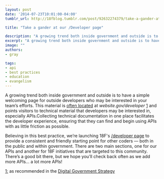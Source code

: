 ```yaml
---
layout: post
date: '2014-07-23T10:01:00-04:00'
tumblr_url: http://18fblog.tumblr.com/post/92632274379/take-a-gander-at-our-developer-page

title: "Take a gander at our /Developer page"

description: "A growing trend both inside government and outside is to have a simple welcoming page for outside developers who may be interested in your team’s efforts. This material is often located at website.gov/developer and points visitors to technical material that developers may be interested in, especially APIs. Collecting technical documentation in one place facilitates the developer experience, ensuring that they can find and begin using APIs with as little friction as possible."
excerpt: "A growing trend both inside government and outside is to have a simple welcoming page for outside developers who may be interested in your team’s efforts. This material is often located at website.gov/developer and points visitors to technical material that developers may be interested in, especially APIs. Collecting technical documentation in one place facilitates the developer experience, ensuring that they can find and begin using APIs with as little friction as possible."
image: ""
authors:
- gray

tags:
- api
- best practices
- education
- evangelism
---
```


A growing trend both inside government and outside is to have a simple
welcoming page for outside developers who may be interested in your
team’s efforts. This material is [often
located](https://18f.gsa.gov/2014/05/29/announcing-the-developer-program-a-new-hub-for/)
at *website.gov/developer* <span id="back-1">[1](#footnote-1)</span>
and points visitors to technical material that developers may be
interested in, especially APIs.Collecting technical documentation in one
place facilitates the developer experience, ensuring that they can find
and begin using APIs with as little friction as possible.

Believing in this best practice, we’re launching 18F's [/developer
page](https://18f.gsa.gov/developer) to provide a consistent and
friendly starting point for other coders — both in the public and within
government. There are two main sections, one for our APIs and another
for 18F initiatives that are targeted to this community. There’s a good
bit there, but we hope you’ll check back often as we add more APIs... a
lot more APIs!

<span id="footnote-1">[1:](#back-1)</span> as recommended in the
[Digital Government
Strategy](https://www.whitehouse.gov/sites/default/files/omb/egov/digital-government/digital-government.html#open-data-default)
